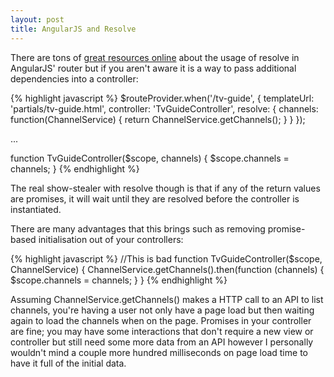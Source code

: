 ```yaml
---
layout: post
title: AngularJS and Resolve
---
```


There are tons of [great resources online](https://www.google.com/?q=angularjs+resolve) about the usage of resolve in 
AngularJS' router but if you aren't aware it is a way to pass additional dependencies into a controller:
  
{% highlight javascript %}
$routeProvider.when('/tv-guide', {
  templateUrl: 'partials/tv-guide.html',
  controller: 'TvGuideController',
  resolve: {
    channels: function(ChannelService) {
      return ChannelService.getChannels();
    }
  }
});
 
...
 
function TvGuideController($scope, channels) {
  $scope.channels = channels;
}
{% endhighlight %}
  
The real show-stealer with resolve though is that if any of the return values are promises, it will wait until they are 
resolved before the controller is instantiated. 

There are many advantages that this brings such as removing promise-based initialisation out of your controllers:

{% highlight javascript %}
//This is bad
function TvGuideController($scope, ChannelService) {
  ChannelService.getChannels().then(function (channels) {
    $scope.channels = channels;
  }
}
{% endhighlight %}

Assuming ChannelService.getChannels() makes a HTTP call to an API to list channels, you're having a user not only have
a page load but then waiting again to load the channels when on the page. Promises in your controller are fine; you may
have some interactions that don't require a new view or controller but still need some more data from an API however
I personally wouldn't mind a couple more hundred milliseconds on page load time to have it full of the initial data.